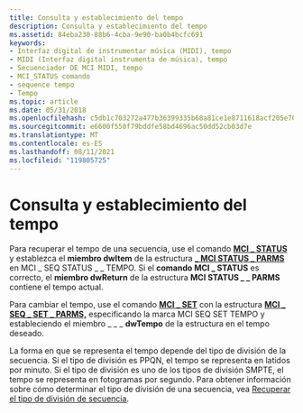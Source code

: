 ```yaml
---
title: Consulta y establecimiento del tempo
description: Consulta y establecimiento del tempo
ms.assetid: 84eba230-88b6-4cba-9e90-ba0b4bcfc691
keywords:
- Interfaz digital de instrumentar música (MIDI), tempo
- MIDI (Interfaz digital instrumenta de música), tempo
- Secuenciador DE MCI MIDI, tempo
- MCI_STATUS comando
- sequence tempo
- Tempo
ms.topic: article
ms.date: 05/31/2018
ms.openlocfilehash: c5db1c703272a477b36399335b68a81ce1e8711618acf205e702045704b24974
ms.sourcegitcommit: e6600f550f79bddfe58bd4696ac50dd52cb03d7e
ms.translationtype: MT
ms.contentlocale: es-ES
ms.lasthandoff: 08/11/2021
ms.locfileid: "119805725"
---
```

# <a name="querying-and-setting-the-tempo"></a>Consulta y establecimiento del tempo

Para recuperar el tempo de una secuencia, use el comando [**MCI \_ STATUS**](mci-status.md) y establezca el **miembro dwItem** de la estructura [**\_ MCI STATUS \_ PARMS**](mci-status-parms.md) en MCI \_ SEQ STATUS \_ \_ TEMPO. Si el **comando MCI \_ STATUS** es correcto, el **miembro dwReturn** de la estructura **MCI STATUS \_ \_ PARMS** contiene el tempo actual.

Para cambiar el tempo, use el comando [**MCI \_ SET**](mci-set.md) con la estructura [**MCI \_ SEQ \_ SET \_ PARMS,**](mci-seq-set-parms.md) especificando la marca MCI SEQ SET TEMPO y estableciendo el miembro \_ \_ \_ **dwTempo** de la estructura en el tempo deseado.

La forma en que se representa el tempo depende del tipo de división de la secuencia. Si el tipo de división es PPQN, el tempo se representa en latidos por minuto. Si el tipo de división es uno de los tipos de división SMPTE, el tempo se representa en fotogramas por segundo. Para obtener información sobre cómo determinar el tipo de división de una secuencia, vea [Recuperar el tipo de división de secuencia](retrieving-the-sequence-division-type.md).

 

 




